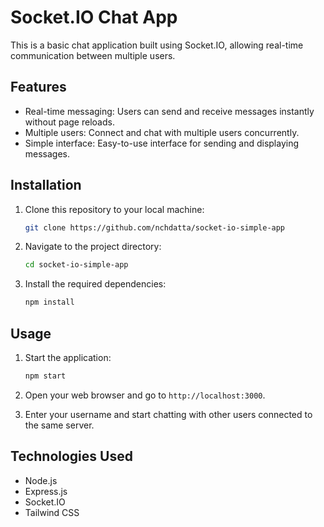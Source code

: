 # Socket.IO Chat App

This is a basic chat application built using Socket.IO, allowing real-time communication between multiple users.

## Features

- Real-time messaging: Users can send and receive messages instantly without page reloads.
- Multiple users: Connect and chat with multiple users concurrently.
- Simple interface: Easy-to-use interface for sending and displaying messages.

## Installation

1. Clone this repository to your local machine:

   ```bash
   git clone https://github.com/nchdatta/socket-io-simple-app
   ```

2. Navigate to the project directory:

   ```bash
   cd socket-io-simple-app
   ```

3. Install the required dependencies:

   ```bash
   npm install
   ```

## Usage

1. Start the application:

   ```bash
   npm start
   ```

2. Open your web browser and go to `http://localhost:3000`.

3. Enter your username and start chatting with other users connected to the same server.

## Technologies Used

- Node.js
- Express.js
- Socket.IO
- Tailwind CSS
